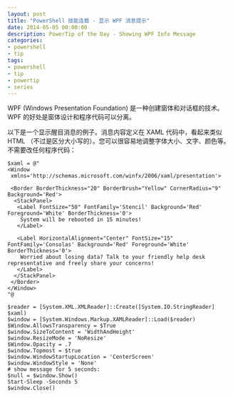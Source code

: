 ```yaml
---
layout: post
title: "PowerShell 技能连载 - 显示 WPF 消息提示"
date: 2014-05-05 00:00:00
description: PowerTip of the Day - Showing WPF Info Message
categories:
- powershell
- tip
tags:
- powershell
- tip
- powertip
- series
---
```

WPF (Windows Presentation Foundation) 是一种创建窗体和对话框的技术。WPF 的好处是窗体设计和程序代码可以分离。

以下是一个显示醒目消息的例子。消息内容定义在 XAML 代码中，看起来类似 HTML （不过是区分大小写的）。您可以很容易地调整字体大小、文字、颜色等。不需要改任何程序代码：

    $xaml = @"
    <Window
     xmlns='http://schemas.microsoft.com/winfx/2006/xaml/presentation'>

     <Border BorderThickness="20" BorderBrush="Yellow" CornerRadius="9" Background='Red'>
      <StackPanel>
       <Label FontSize="50" FontFamily='Stencil' Background='Red' Foreground='White' BorderThickness='0'>
        System will be rebooted in 15 minutes!
       </Label>

       <Label HorizontalAlignment="Center" FontSize="15" FontFamily='Consolas' Background='Red' Foreground='White' BorderThickness='0'>
        Worried about losing data? Talk to your friendly help desk representative and freely share your concerns!
       </Label>
      </StackPanel>
     </Border>
    </Window>
    "@

    $reader = [System.XML.XMLReader]::Create([System.IO.StringReader] $xaml)
    $window = [System.Windows.Markup.XAMLReader]::Load($reader)
    $Window.AllowsTransparency = $True
    $window.SizeToContent = 'WidthAndHeight'
    $window.ResizeMode = 'NoResize'
    $Window.Opacity = .7
    $window.Topmost = $true
    $window.WindowStartupLocation = 'CenterScreen'
    $window.WindowStyle = 'None'
    # show message for 5 seconds:
    $null = $window.Show()
    Start-Sleep -Seconds 5
    $window.Close()

<!--本文国际来源：[Showing WPF Info Message](http://community.idera.com/powershell/powertips/b/tips/posts/showing-wpf-info-message)-->
